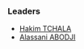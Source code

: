 ### Leaders
* [Hakim TCHALA](mailto:hakim.tchala@owasp.org)
* [Alassani ABODJI](mailto:alassani.abodji@owasp.org)
